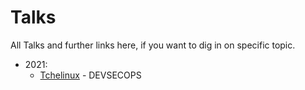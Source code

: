 # Talks

All Talks and further links here, if you want to dig in on specific topic.

- 2021:
  - [Tchelinux](2021/Tchelinux.md) - DEVSECOPS


